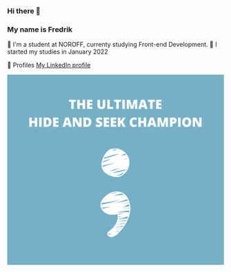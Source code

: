 ### Hi there 👋

### My name is Fredrik

🔭 I'm a student at NOROFF, currenty studying Front-end Development.
📆 I started my studies in January 2022



💬 Profiles
[My LinkedIn profile](www.linkedin.com/in/fredrik-straume-3570352a4)


![alt text](<images/code.png>)
